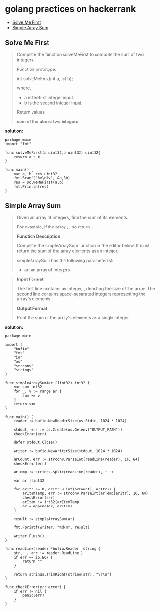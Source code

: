 
# golang practices on hackerrank

- [Solve Me First](#solve-me-first)
- [Simple Array Sum](#simple-array-sum)

## Solve Me First

> Complete the function solveMeFirst to compute the sum of two integers.
> 
> Function prototype:
>
> int solveMeFirst(int a, int b);
>
> where,
> - a is thefirst integer input.
> - b is the second integer input.
> 
> Return values
>
> sum of the above two integers

**solution:**

```golang
package main
import "fmt"

func solveMeFirst(a uint32,b uint32) uint32{
    return a + b
}

func main() {
    var a, b, res uint32
    fmt.Scanf("%v\n%v", &a,&b)
    res = solveMeFirst(a,b)
    fmt.Println(res)
}
```

## Simple Array Sum
> Given an array of integers, find the sum of its elements.
>
> For example, if the array , , so return .
>
> **Function Description**
>
> Complete the simpleArraySum function in the editor below. It must return the sum of the array elements as an integer.
>
> simpleArraySum has the following parameter(s):
> 
> - ar: an array of integers

> **Input Format**
>
> The first line contains an integer, , denoting the size of the array. 
> The second line contains  space-separated integers representing the array's elements.
>
> **Output Format**
>
> Print the sum of the array's elements as a single integer.

**solution:**
```golang
package main

import (
    "bufio"
    "fmt"
    "io"
    "os"
    "strconv"
    "strings"
)

func simpleArraySum(ar []int32) int32 {
    var sum int32
    for _, v := range ar {
        sum += v
    }
    return sum
}

func main() {
    reader := bufio.NewReaderSize(os.Stdin, 1024 * 1024)

    stdout, err := os.Create(os.Getenv("OUTPUT_PATH"))
    checkError(err)

    defer stdout.Close()

    writer := bufio.NewWriterSize(stdout, 1024 * 1024)

    arCount, err := strconv.ParseInt(readLine(reader), 10, 64)
    checkError(err)

    arTemp := strings.Split(readLine(reader), " ")

    var ar []int32

    for arItr := 0; arItr < int(arCount); arItr++ {
        arItemTemp, err := strconv.ParseInt(arTemp[arItr], 10, 64)
        checkError(err)
        arItem := int32(arItemTemp)
        ar = append(ar, arItem)
    }

    result := simpleArraySum(ar)

    fmt.Fprintf(writer, "%d\n", result)

    writer.Flush()
}

func readLine(reader *bufio.Reader) string {
    str, _, err := reader.ReadLine()
    if err == io.EOF {
        return ""
    }

    return strings.TrimRight(string(str), "\r\n")
}

func checkError(err error) {
    if err != nil {
        panic(err)
    }
}
```
